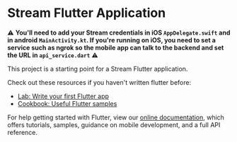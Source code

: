 # Stream Flutter Application

⚠️ **You'll need to add your Stream credentials in iOS `AppDelegate.swift` and in android `MainActivity.kt`. If you're running on iOS, you need to set a service such as ngrok so the mobile app can talk to the backend and set the URL in `api_service.dart`** ⚠️

This project is a starting point for a Stream Flutter application.

Check out these resources if you haven't written flutter before:

- [Lab: Write your first Flutter app](https://flutter.dev/docs/get-started/codelab)
- [Cookbook: Useful Flutter samples](https://flutter.dev/docs/cookbook)

For help getting started with Flutter, view our
[online documentation](https://flutter.dev/docs), which offers tutorials,
samples, guidance on mobile development, and a full API reference.

